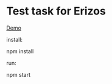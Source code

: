 # Test task for Erizos

[Demo](https://catalog-gamma-sooty.vercel.app/)

install:

npm install

run:

npm start

